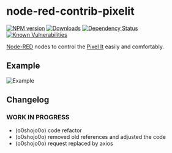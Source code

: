 # node-red-contrib-pixelit
[![NPM version](http://img.shields.io/npm/v/node-red-contrib-pixelit.svg)](https://www.npmjs.com/package/node-red-contrib-pixelit)
[![Downloads](https://img.shields.io/npm/dm/node-red-contrib-pixelit.svg)](https://www.npmjs.com/package/node-red-contrib-pixelit)
[![Dependency Status](https://img.shields.io/david/o0shojo0o/iobroker.seq.svg)](https://david-dm.org/o0shojo0o/node-red-contrib-pixelit)
[![Known Vulnerabilities](https://snyk.io/test/github/o0shojo0o/ioBroker.seq/badge.svg)](https://snyk.io/test/github/o0shojo0o/node-red-contrib-pixelit)

[Node-RED](https://nodered.org/) nodes to control the [Pixel It](https://www.bastelbunker.de/pixel-it/) easily and comfortably.

## Example
![Example](https://www.bastelbunker.de/Pixelit_nodered.png)

## Changelog

### __WORK IN PROGRESS__
* (o0shojo0o) code refactor
* (o0shojo0o) removed old references and adjusted the code 
* (o0shojo0o) request replaced by axios